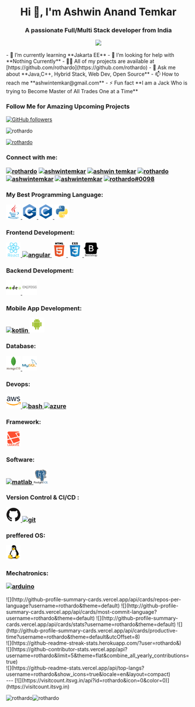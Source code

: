 <h1 align="center">Hi 👋, I'm Ashwin Anand Temkar</h1>
<h3 align="center">A passionate Full/Multi Stack developer from India</h3>
<center>

![](http://github-profile-summary-cards.vercel.app/api/cards/profile-details?username=rothardo&theme=default)

</center>
- 🌱 I’m currently learning **Jakarta EE**
- 🤝 I’m looking for help with **Nothing Currently**
- 👨‍💻 All of my projects are available at [https://github.com/rothardo](https://github.com/rothardo)
- 💬 Ask me about **Java,C++, Hybrid Stack, Web Dev, Open Source**
- 📫 How to reach me **ashwintemkar@gmail.com**
- ⚡ Fun fact **I am a Jack Who is trying to Become Master of All Trades One at a Time**
<h3 ">Follow Me for Amazing Upcoming Projects</h3>
<p align="left"> <a href="https://github.com/rothardo" target="blank"><img alt="GitHub followers" src="https://img.shields.io/github/followers/rothardo?style=social" alt="rothardo" /></a> </p>
<p align="left"> <img src="https://komarev.com/ghpvc/?username=rothardo&label=Profile%20views&color=0e75b6&style=flat" alt="rothardo" /> </p>
<p align="left"> <a href="https://twitter.com/rothardo" target="blank"><img src="https://img.shields.io/twitter/follow/rothardo?logo=twitter&style=for-the-badge" alt="rothardo" /></a> </p>
<h3 align="left">Connect with me:
<p align="left">
<a href="https://twitter.com/rothardo" target="blank"><img align="center" src="https://raw.githubusercontent.com/rahuldkjain/github-profile-readme-generator/master/src/images/icons/Social/twitter.svg" alt="rothardo" height="30" width="40" /></a>
<a href="https://linkedin.com/in/ashwintemkar" target="blank"><img align="center" src="https://raw.githubusercontent.com/rahuldkjain/github-profile-readme-generator/master/src/images/icons/Social/linked-in-alt.svg" alt="ashwintemkar" height="30" width="40" /></a>
<a href="https://m.facebook.com/profile.php?id=100007744669093" target="blank"><img align="center" src="https://raw.githubusercontent.com/rahuldkjain/github-profile-readme-generator/master/src/images/icons/Social/facebook.svg" alt="ashwin temkar" height="30" width="40" /></a>
<a href="https://instagram.com/rothardo" target="blank"><img align="center" src="https://raw.githubusercontent.com/rahuldkjain/github-profile-readme-generator/master/src/images/icons/Social/instagram.svg" alt="rothardo" height="30" width="40" /></a>
<!-- <a href="https://www.codechef.com/users/ashwintemkar" target="blank"><img align="center" src="https://cdn.jsdelivr.net/npm/simple-icons@3.1.0/icons/codechef.svg" alt="ashwintemkar" height="30" width="40" /></a> -->
<a href="https://www.hackerrank.com/ashwintemkar" target="blank"><img align="center" src="https://raw.githubusercontent.com/rahuldkjain/github-profile-readme-generator/master/src/images/icons/Social/hackerrank.svg" alt="ashwintemkar" height="30" width="40" /></a>
<a href="https://codeforces.com/profile/ashwintemkar" target="blank"><img align="center" src="https://raw.githubusercontent.com/rahuldkjain/github-profile-readme-generator/master/src/images/icons/Social/codeforces.svg" alt="ashwintemkar" height="30" width="40" /></a>
<!-- <a href="https://www.leetcode.com/ashwintemkar" target="blank"><img align="center" src="https://raw.githubusercontent.com/rahuldkjain/github-profile-readme-generator/master/src/images/icons/Social/leet-code.svg" alt="ashwintemkar" height="30" width="40" /></a>
<a href="https://www.hackerearth.com/ashwintemkar" target="blank"><img align="center" src="https://raw.githubusercontent.com/rahuldkjain/github-profile-readme-generator/master/src/images/icons/Social/hackerearth.svg" alt="ashwintemkar" height="30" width="40" /></a> -->
<a href="https://discord.gg/fyWFgwWvje" target="blank"><img align="center" src="https://raw.githubusercontent.com/rahuldkjain/github-profile-readme-generator/master/src/images/icons/Social/discord.svg" alt="rothardo#0098" height="30" width="40" /></a>
</p>
</h3>
 <h3 align="left">My Best Programming Language:
 <p><a href="https://www.java.com" target="_blank" rel="noreferrer"> <img src="https://raw.githubusercontent.com/devicons/devicon/master/icons/java/java-original.svg" alt="java" width="40" height="40"/> </a>
<a href="https://www.w3schools.com/cpp/" target="_blank" rel="noreferrer"> <img src="https://raw.githubusercontent.com/devicons/devicon/master/icons/cplusplus/cplusplus-original.svg" alt="cplusplus" width="40" height="40"/>
  <a href="https://www.cprogramming.com/" target="_blank" rel="noreferrer"> <img src="https://raw.githubusercontent.com/devicons/devicon/master/icons/c/c-original.svg" alt="c" width="40" height="40"/> </a>
 <a href="https://www.python.org" target="_blank" rel="noreferrer"> <img src="https://raw.githubusercontent.com/devicons/devicon/master/icons/python/python-original.svg" alt="python" width="40" height="40"/>  </a>
 </p></h3>
  
  <h3 align="left">Frontend Development:
  <p> 
 <a href="https://reactjs.org/" target="_blank" rel="noreferrer"> <img src="https://raw.githubusercontent.com/devicons/devicon/master/icons/react/react-original-wordmark.svg" alt="react" width="40" height="40"/>  </a>
 <a href="https://angular.io" target="_blank" rel="noreferrer"> <img src="https://angular.io/assets/images/logos/angular/angular.svg" alt="angular" width="40" height="40"/> </a> 
<a href="https://www.w3.org/html/" target="_blank" rel="noreferrer"> <img src="https://raw.githubusercontent.com/devicons/devicon/master/icons/html5/html5-original-wordmark.svg" alt="html5" width="40" height="40"/> </a>
 <a href="https://www.w3schools.com/css/" target="_blank" rel="noreferrer"> <img src="https://raw.githubusercontent.com/devicons/devicon/master/icons/css3/css3-original-wordmark.svg" alt="css3" width="40" height="40"/> </a>
 <a href="https://getbootstrap.com" target="_blank" rel="noreferrer"> <img src="https://raw.githubusercontent.com/devicons/devicon/master/icons/bootstrap/bootstrap-plain-wordmark.svg" alt="bootstrap" width="40" height="40"/> </a>
 </p>
 </h3>
 
   <h3 align="left">Backend Development:
  <p> 
  <a href="https://nodejs.org" target="_blank" rel="noreferrer"> <img src="https://raw.githubusercontent.com/devicons/devicon/master/icons/nodejs/nodejs-original-wordmark.svg" alt="nodejs" width="40" height="40"/> </a>
 <a href="https://expressjs.com" target="_blank" rel="noreferrer"> <img src="https://raw.githubusercontent.com/devicons/devicon/master/icons/express/express-original-wordmark.svg" alt="express" width="40" height="40"/> </a>
 </p>
 </h3>
 
 <h3 align="left">Mobile App Development:
  <p> <a href="https://kotlinlang.org" target="_blank" rel="noreferrer"> <img src="https://www.vectorlogo.zone/logos/kotlinlang/kotlinlang-icon.svg" alt="kotlin" width="40" height="40"/> </a> 
 <a href="https://developer.android.com" target="_blank" rel="noreferrer"> <img src="https://raw.githubusercontent.com/devicons/devicon/master/icons/android/android-original-wordmark.svg" alt="android" width="40" height="40"/> </a>
  </p>
 </h3>
  
  <h3 align="left">Database:
  <p> 
  <a href="https://www.mongodb.com/" target="_blank" rel="noreferrer"> <img src="https://raw.githubusercontent.com/devicons/devicon/master/icons/mongodb/mongodb-original-wordmark.svg" alt="mongodb" width="40" height="40"/>  </a>
  <a href="https://www.mysql.com/" target="_blank" rel="noreferrer"> <img src="https://raw.githubusercontent.com/devicons/devicon/master/icons/mysql/mysql-original-wordmark.svg" alt="mysql" width="40" height="40"/>  </a>
  </p>
 </h3>
<h3 align="left">Devops:
  <p> 
  <a href="https://aws.amazon.com" target="_blank" rel="noreferrer"> <img src="https://raw.githubusercontent.com/devicons/devicon/master/icons/amazonwebservices/amazonwebservices-original-wordmark.svg" alt="aws" width="40" height="40"/> </a>
 <a href="https://www.gnu.org/software/bash/" target="_blank" rel="noreferrer"> <img src="https://www.vectorlogo.zone/logos/gnu_bash/gnu_bash-icon.svg" alt="bash" width="40" height="40"/> </a> 
 <a href="https://azure.microsoft.com/en-in/" target="_blank" rel="noreferrer"> <img src="https://www.vectorlogo.zone/logos/microsoft_azure/microsoft_azure-icon.svg" alt="azure" width="40" height="40"/></a>
  </p>
 </h3>
 
 <h3 align="left">Framework:
  <p> 
  <a href="https://laravel.com/" target="_blank" rel="noreferrer"> <img src="https://raw.githubusercontent.com/devicons/devicon/master/icons/laravel/laravel-plain-wordmark.svg" alt="laravel" width="40" height="40"/> </a> 
 
  </p>
 </h3>
 
 
  <h3 align="left">Software:
  <p> 
  <a href="https://www.mathworks.com/" target="_blank" rel="noreferrer"> <img src="https://upload.wikimedia.org/wikipedia/commons/2/21/Matlab_Logo.png" alt="matlab" width="40" height="40"/>  </a>
  <a href="https://www.postgresql.org" target="_blank" rel="noreferrer"> <img src="https://raw.githubusercontent.com/devicons/devicon/master/icons/postgresql/postgresql-original-wordmark.svg" alt="postgresql" width="40" height="40"/> </a>
  
  </p>
 </h3>
 
  <h3 align="left">Version Control & CI/CD :
  <p> 
  <a href="https://github.com/" target="_blank" rel="noreferrer"><img src="https://raw.githubusercontent.com/devicons/devicon/c7d326b6009e60442abc35fa45706d6f30ee4c8e/icons/github/github-original.svg" alt = "Github Logo" width = "40" height= "40" /> </a>  
  <a href="https://git-scm.com/" target="_blank" rel="noreferrer"> <img src="https://www.vectorlogo.zone/logos/git-scm/git-scm-icon.svg" alt="git" width="40" height="40"/> </a> 
  </p>
 </h3>
 
  <h3 align="left">preffered OS:
  <p> 
  <a href="https://www.linux.org/" target="_blank" rel="noreferrer"> <img src="https://raw.githubusercontent.com/devicons/devicon/master/icons/linux/linux-original.svg" alt="linux" width="40" height="40"/>  </a>
 
  </p>
 </h3>
 
   <h3 align="left">Mechatronics:
  <p> 
  <a href="https://www.arduino.cc/" target="_blank" rel="noreferrer"> <img src="https://cdn.worldvectorlogo.com/logos/arduino-1.svg" alt="arduino" width="40" height="40"/> </a> 
  </p>
 </h3>
![](http://github-profile-summary-cards.vercel.app/api/cards/repos-per-language?username=rothardo&theme=default)
![](http://github-profile-summary-cards.vercel.app/api/cards/most-commit-language?username=rothardo&theme=default)
![](http://github-profile-summary-cards.vercel.app/api/cards/stats?username=rothardo&theme=default)
![](http://github-profile-summary-cards.vercel.app/api/cards/productive-time?username=rothardo&theme=default&utcOffset=8)</br>
![](https://github-readme-streak-stats.herokuapp.com/?user=rothardo&)</br>
![](https://github-contributor-stats.vercel.app/api?username=rothardo&limit=5&theme=flat&combine_all_yearly_contributions=true)</br>
![](https://github-readme-stats.vercel.app/api/top-langs?username=rothardo&show_icons=true&locale=en&layout=compact)</br>
---
[![](https://visitcount.itsvg.in/api?id=rothardo&icon=0&color=0)](https://visitcount.itsvg.in)
<p><img align="left" src="https://github-readme-stats.vercel.app/api?username=rothardo&show_icons=true&locale=en" alt="rothardo" /></p>	
<p><img align="left" src="https://github-readme-stats.vercel.app/api/top-langs?username=rothardo&show_icons=true&locale=en&layout=compact" alt="rothardo" /></p>
